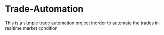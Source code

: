 # Trade-Automation
This is a si,mple trade automation project inorder to automate the trades in realtime market condition
